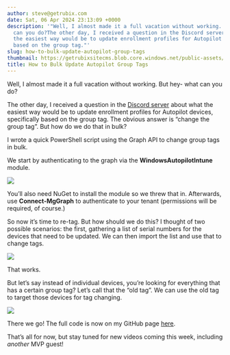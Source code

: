 ```yaml
---
author: steve@getrubix.com
date: Sat, 06 Apr 2024 23:13:09 +0000
description: '"Well, I almost made it a full vacation without working. But hey- what
  can you do?The other day, I received a question in the Discord server about what
  the easiest way would be to update enrollment profiles for Autopilot devices, specifically
  based on the group tag."'
slug: how-to-bulk-update-autopilot-group-tags
thumbnail: https://getrubixsitecms.blob.core.windows.net/public-assets/content/v1/logo512.png
title: How to Bulk Update Autopilot Group Tags
---
```


Well, I almost made it a full vacation without working. But hey- what can you do?

The other day, I received a question in the [Discord server](https://discord.gg/getrubix) about what the easiest way would be to update enrollment profiles for Autopilot devices, specifically based on the group tag. The obvious answer is “change the group tag”. But how do we do that in bulk?

I wrote a quick PowerShell script using the Graph API to change group tags in bulk.

We start by authenticating to the graph via the **WindowsAutopilotIntune** module.

![](https://getrubixsitecms.blob.core.windows.net/public-assets/content/v1/5dd365a31aa1fd743bc30b8e/71d4259b-0a06-4e73-be21-5e72ee4ba385/Screenshot+2024-04-06+190336.png)

You’ll also need NuGet to install the module so we threw that in. Afterwards, use **Connect-MgGraph** to authenticate to your tenant (permissions will be required, of course.)

So now it’s time to re-tag. But how should we do this? I thought of two possible scenarios: the first, gathering a list of serial numbers for the devices that need to be updated. We can then import the list and use that to change tags.

![](https://getrubixsitecms.blob.core.windows.net/public-assets/content/v1/5dd365a31aa1fd743bc30b8e/e059a59b-cf8a-4a53-ac0e-390c85870869/Screenshot+2024-04-06+190814.png)

That works.

But let’s say instead of individual devices, you’re looking for everything that has a certain group tag? Let’s call that the “old tag”. We can use the old tag to target those devices for tag changing.

![](https://getrubixsitecms.blob.core.windows.net/public-assets/content/v1/5dd365a31aa1fd743bc30b8e/64dabd7b-6e5d-4c7e-8cf8-e556d30c16dc/Screenshot+2024-04-06+190949.png)

There we go! The full code is now on my GitHub page [here](https://github.com/stevecapacity/IntunePowershell/blob/main/bulkGroupTagUpdate.ps1).

That’s all for now, but stay tuned for new videos coming this week, including _another_ MVP guest!